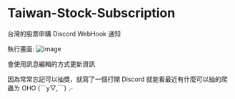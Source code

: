 # Taiwan-Stock-Subscription
台灣的股票申購 Discord WebHook 通知

執行畫面:
![image](https://github.com/user-attachments/assets/f5d86e83-3743-4fae-aaed-a2acdf2cb26f)

會使用訊息編輯的方式更新資訊

因為常常忘記可以抽獎，就寫了一個打開 Discord 就能看最近有什麼可以抽的爬蟲ㄌ OHO
(￣y▽,￣)╭ 
